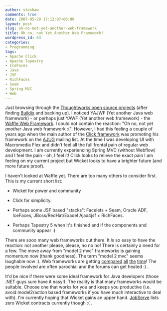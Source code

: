 ```yaml
---
author: steshaw
comments: true
date: 2007-05-28 17:12:07+00:00
layout: post
slug: oh-no-not-yet-another-web-framework
title: Oh no, not Yet Another Web Framework!
wordpress_id: 63
categories:
- Programming
tags:
- Apache Click
- Apache Tapestry
- IceFaces
- Java
- JSF
- RichFaces
- Seam
- Spring MVC
- Web
---
```


Just browsing through the [Thoughtworks open source projects](http://opensource.thoughtworks.com/) (after finding [Buildix](http://buildix.thoughtworks.com/) and backing up). I noticed YAJWF (Yet another Java web framework) - or perhaps just YAWF (Yet another web framework) - the [Waffle Web Framework](http://waffle.codehaus.org/). I could not contain the reaction: "Oh no, not yet _another_ Java web framework :(". However, I had this feeling a couple of years ago when the main author of the [Click framework](http://click.sf.net) was promoting his framework on the [AJUG](http://ajug.org.au) mailing list. At the time I was developing UI with Macromedia Flex and didn't feel all the full frontal pain of regular web development. I am currently experiencing Spring MVC (without Webflow) and I feel the pain - oh, I feel it! Click looks to relieve the exact pain I am feeling on my current project but Wicket looks to have a brighter future (and more future proof).

I haven't looked at Waffle yet. There are too many others to consider first. This is my current short list:




  
  * Wicket for power and community
  
  * Click for simplicity.
  
  * Perhaps some JSF based "stacks": Facelets + Seam, Oracle ADF, IceFaces, JBoss/RedHat/Exadel Ajax4jsf + RichFaces.
  
  * Perhaps Tapestry 5 when it's finished and if the components and community appear :)


There are sooo many web frameworks out there. It _is_ so easy to have the reaction: not another please, please, no no no! There is certainly a need for a few. The move away from "model 2 mvc" frameworks is gaining momentum now (thank goodness). The term "model 2 mvc" seems laughable now :). Web frameworks are getting [compared](http://www.theserverside.com/news/thread.tss?thread_id=39358) [all](http://www.theserverside.com/news/thread.tss?thread_id=44939) [the](http://www.theserverside.com/news/thread.tss?thread_id=39484) [time](http://www.theserverside.com/news/thread.tss?thread_id=40127)! The people involved are often parochial and the forums can get heated :) .

It'd be nice if there were some ideal framework for Java developers (those .NET guys sure have it easy!). The reality is that many frameworks would be suitable. Choose one that works for you and keeps you productive (i.e. avoid model2/action based frameworks if you have much interactive to deal with). I'm currently hoping that Wicket gains an upper hand. [JobServe](http://jobserve.com) lists zero Wicket contracts currently though :( .
